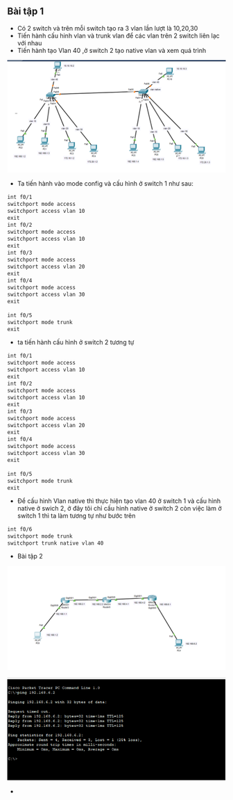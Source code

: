 ## Bài tập 1
- Có 2 switch và trên mỗi switch tạo ra 3 vlan lần lượt là 10,20,30
- Tiến hành cấu hinh vlan và trunk vlan để các vlan trên 2 switch liên lạc với nhau
- Tiến hành tạo Vlan 40 ,ở switch 2 tạo native vlan và xem quá trình

![Alt](/thuctap/anh/Screenshot_65.png)

- Ta tiến hành vào mode config và cấu hình ở switch 1 như sau:

```
int f0/1
switchport mode access
switchport access vlan 10
exit
int f0/2
switchport mode access
switchport access vlan 10
exit
int f0/3
switchport mode access
switchport access vlan 20
exit
int f0/4
switchport mode access
switchport access vlan 30
exit

int f0/5
switchport mode trunk
exit
```
- ta tiến hành cấu hình ở switch 2 tương tự

```
int f0/1
switchport mode access
switchport access vlan 10
exit
int f0/2
switchport mode access
switchport access vlan 10
exit
int f0/3
switchport mode access
switchport access vlan 20
exit
int f0/4
switchport mode access
switchport access vlan 30
exit

int f0/5
switchport mode trunk
exit
```
- Để cấu hình Vlan native thì thực hiện tạo vlan 40 ở switch 1 và cấu hình native ở swich 2, ở đây tôi chỉ cấu hình native ở switch 2 còn việc làm ở switch 1 thì ta làm tương tự như bước trên

```
int f0/6
switchport mode trunk
switchport trunk native vlan 40
```

- Bài tập 2

![Alt](/thuctap/anh/Screenshot_69.png)

![Alt](/thuctap/anh/Screenshot_70.png)


- 